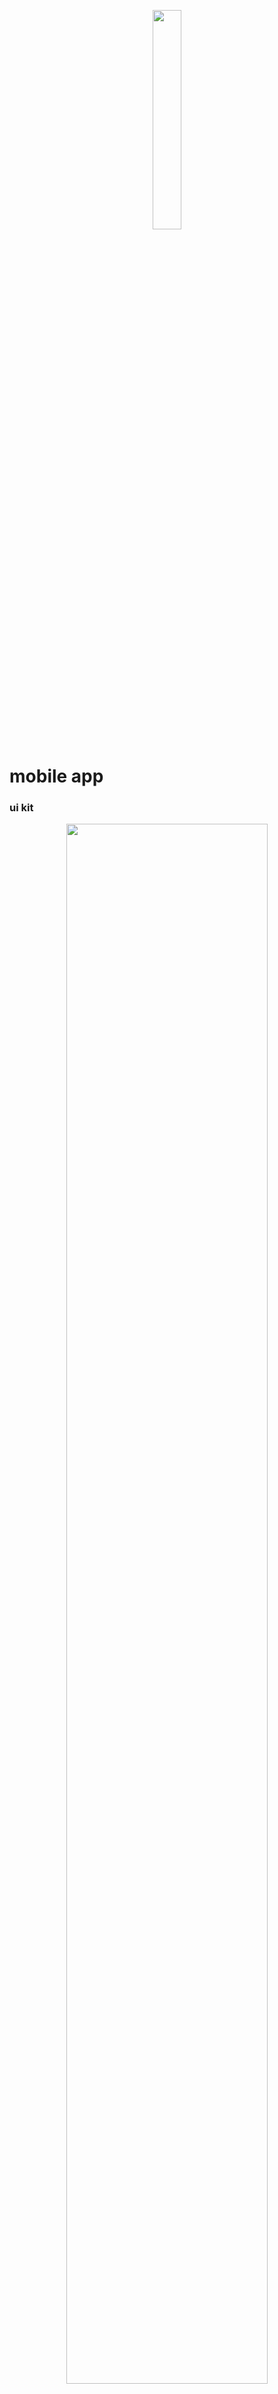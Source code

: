 <p align="center">
<img src="https://i0.wp.com/parsprototo.be/wp-content/uploads/2021/11/XEOS-imager_VISUAL-complete.15_UI.png?w=1200&ssl=1" width="30%">
</p>


# mobile app

### ui kit
<p align="center">
<img src="https://i.pinimg.com/564x/39/25/86/39258643313a52e0f99eb38c325fa007.jpg" width="80%"/>
</p>

